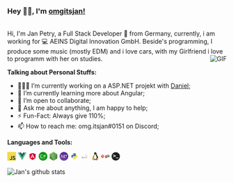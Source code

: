 ### Hey 👋🏽, I'm [omgitsjan!](https://omgitsjan.github.io) 
<br />
Hi, I'm Jan Petry, a Full Stack Developer 🚀 from Germany, currently, i am working for 💻 AEINS Digital Innovation GmbH. Beside's programming, I produce some music (mostly EDM) and i love cars, with my Girlfriend i love to programm with her on studies.

  <img align="right" alt="GIF" src="https://steamuserimages-a.akamaihd.net/ugc/548680779294299319/E82BA5D36F99836B4350262310C6231E65160EF3/" />

**Talking about Personal Stuffs:**

- 👨🏽‍💻 I’m currently working on a ASP.NET projekt with [Daniel](https://github.com/xXDaniel1109Xx);
- 🌱 I’m currently learning more about Angular; 
- 👯 I’m open to collaborate;
- 💬 Ask me about anything, I am happy to help;
- ⚡️ Fun-Fact: Always give 110%;
- 📫 How to reach me: omg.itsjan#0151 on Discord;

**Languages and Tools:**  

<code><img height="20" src="https://raw.githubusercontent.com/github/explore/80688e429a7d4ef2fca1e82350fe8e3517d3494d/topics/javascript/javascript.png"></code>
<code><img height="20" src="https://raw.githubusercontent.com/github/explore/80688e429a7d4ef2fca1e82350fe8e3517d3494d/topics/vue/vue.png"></code>
<code><img height="20" src="https://raw.githubusercontent.com/github/explore/80688e429a7d4ef2fca1e82350fe8e3517d3494d/topics/angular/angular.png"></code>
<code><img height="20" src="https://raw.githubusercontent.com/github/explore/80688e429a7d4ef2fca1e82350fe8e3517d3494d/topics/csharp/csharp.png"></code>
<code><img height="20" src="https://raw.githubusercontent.com/github/explore/80688e429a7d4ef2fca1e82350fe8e3517d3494d/topics/nodejs/nodejs.png"></code>
<code><img height="20" src="https://raw.githubusercontent.com/github/explore/80688e429a7d4ef2fca1e82350fe8e3517d3494d/topics/dotnet/dotnet.png"></code>
<code><img height="20" src="https://raw.githubusercontent.com/github/explore/80688e429a7d4ef2fca1e82350fe8e3517d3494d/topics/python/python.png"></code>
<code><img height="20" src="https://raw.githubusercontent.com/github/explore/80688e429a7d4ef2fca1e82350fe8e3517d3494d/topics/mysql/mysql.png"></code>
<code><img height="20" src="https://raw.githubusercontent.com/github/explore/80688e429a7d4ef2fca1e82350fe8e3517d3494d/topics/linux/linux.png"></code>
<code><img height="20" src="https://raw.githubusercontent.com/github/explore/80688e429a7d4ef2fca1e82350fe8e3517d3494d/topics/git/git.png"></code>
<code><img height="20" src="https://raw.githubusercontent.com/github/explore/80688e429a7d4ef2fca1e82350fe8e3517d3494d/topics/terminal/terminal.png"></code>


![Jan's github stats](https://github-readme-stats.vercel.app/api?username=omgitsjan&show_icons=true&hide_border=true)
